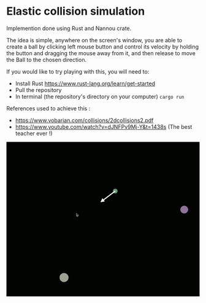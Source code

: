 # Elastic collision simulation

Implemention done using Rust and Nannou crate.

The idea is simple, anywhere on the screen's window, you are able to create a ball by clicking left mouse button and control its velocity by holding the button and dragging the mouse away from it, and then release to move the Ball to the chosen direction.

If you would like to try playing with this, you will need to:
* Install Rust https://www.rust-lang.org/learn/get-started
* Pull the repository
* In terminal (the repository's directory on your computer) `cargo run`



References used to achieve this :
* https://www.vobarian.com/collisions/2dcollisions2.pdf
* https://www.youtube.com/watch?v=dJNFPv9Mj-Y&t=1438s (The best teacher ever !)

![alt text](https://github.com/whatsop/elastic_collision/blob/master/elastic_collision.GIF "Logo Title Text 1")

